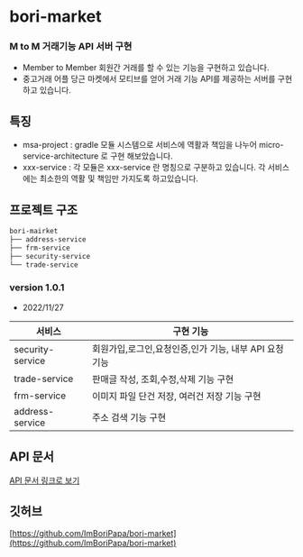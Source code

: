 # bori-market

### M to M 거래기능 API 서버 구현
- Member to Member 회원간 거래를 할 수 있는 기능을 구현하고 있습니다.
- 중고거래 어플 당근 마켓에서 모티브를 얻어 거래 기능 API를 제공하는 서버를 구현하고 있습니다.

## 특징

- msa-project :  gradle 모듈 시스템으로 서비스에 역활과 책임을 나누어 micro-service-architecture 로 구현 해보았습니다.
- xxx-service :  각 모듈은 xxx-service 란 명칭으로 구분하고 있습니다. 각 서비스에는 최소한의 역활 및 책임만 가지도록 하고있습니다.

## 프로젝트 구조

```bash
bori-mairket
├── address-service
├── frm-service
├── security-service
└── trade-service

```

### version 1.0.1
- 2022/11/27

|서비스|구현 기능|
|----|------|
|security-service|회원가입,로그인,요청인증,인가 기능, 내부 API 요청 기능|
|trade-service|판매글 작성, 조회,수정,삭제 기능 구현|
|frm-service|이미지 파일 단건 저장, 여러건 저장 기능 구현|
|address-service|주소 검색 기능 구현|

## API 문서
[API 문서 링크로 보기](http://localhost:8080:/docs/index.html)



## 깃허브
[https://github.com/ImBoriPapa/bori-market](https://github.com/ImBoriPapa/bori-market)